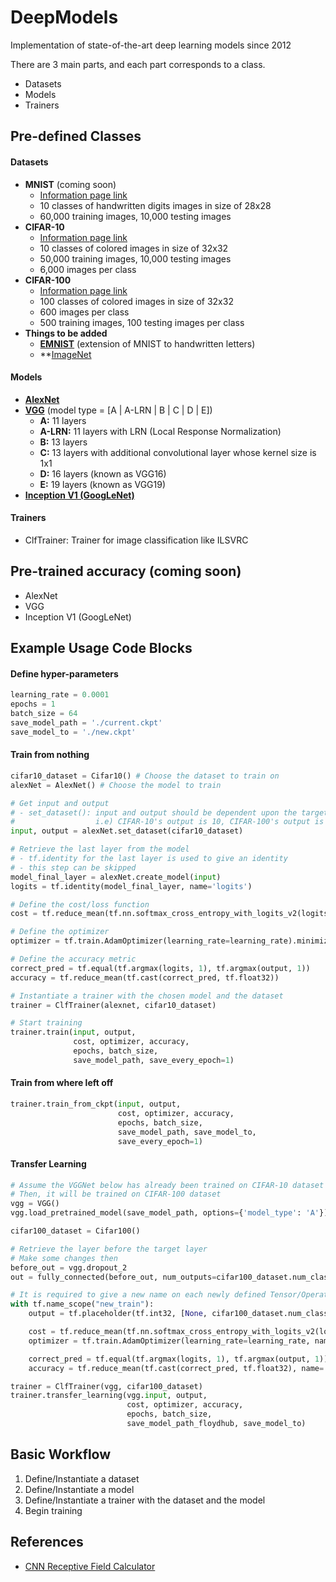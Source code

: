 # DeepModels

Implementation of state-of-the-art deep learning models since 2012

There are 3 main parts, and each part corresponds to a class.
- Datasets
- Models
- Trainers

## Pre-defined Classes
#### Datasets
- **MNIST** (coming soon)
  - [Information page link](http://yann.lecun.com/exdb/mnist)
  - 10 classes of handwritten digits images in size of 28x28
  - 60,000 training images, 10,000 testing images
- **CIFAR-10**
  - [Information page link](https://www.cs.toronto.edu/~kriz/cifar.html)
  - 10 classes of colored images in size of 32x32
  - 50,000 training images, 10,000 testing images
  - 6,000 images per class
- **CIFAR-100**
  - [Information page link](https://www.cs.toronto.edu/~kriz/cifar.html)
  - 100 classes of colored images in size of 32x32
  - 600 images per class
  - 500 training images, 100 testing images per class
- **Things to be added**
  - **[EMNIST](https://www.nist.gov/itl/iad/image-group/emnist-dataset)** (extension of MNIST to handwritten letters)
  - **[ImageNet](http://www.image-net.org/)

#### Models
- **[AlexNet](https://papers.nips.cc/paper/4824-imagenet-classification-with-deep-convolutional-neural-networks.pdf)**
- **[VGG](https://arxiv.org/pdf/1409.1556.pdf)** (model type = [A | A-LRN | B | C | D | E])
  - **A:** 11 layers
  - **A-LRN:** 11 layers with LRN (Local Response Normalization)
  - **B:** 13 layers
  - **C:** 13 layers with additional convolutional layer whose kernel size is 1x1
  - **D:** 16 layers (known as VGG16)
  - **E:** 19 layers (known as VGG19)
- **[Inception V1 (GoogLeNet)](https://arxiv.org/pdf/1409.4842.pdf)**

#### Trainers
- ClfTrainer: Trainer for image classification like ILSVRC

## Pre-trained accuracy (coming soon)
- AlexNet
- VGG
- Inception V1 (GoogLeNet)

## Example Usage Code Blocks
#### Define hyper-parameters
```python
learning_rate = 0.0001
epochs = 1
batch_size = 64
save_model_path = './current.ckpt'
save_model_to = './new.ckpt'
```

#### Train from nothing
```python
cifar10_dataset = Cifar10() # Choose the dataset to train on
alexNet = AlexNet() # Choose the model to train

# Get input and output
# - set_dataset(): input and output should be dependent upon the target dataset
#                  i.e) CIFAR-10's output is 10, CIFAR-100's output is 100
input, output = alexNet.set_dataset(cifar10_dataset)

# Retrieve the last layer from the model
# - tf.identity for the last layer is used to give an identity
# - this step can be skipped
model_final_layer = alexNet.create_model(input)
logits = tf.identity(model_final_layer, name='logits')

# Define the cost/loss function
cost = tf.reduce_mean(tf.nn.softmax_cross_entropy_with_logits_v2(logits=logits, labels=output))

# Define the optimizer
optimizer = tf.train.AdamOptimizer(learning_rate=learning_rate).minimize(cost)

# Define the accuracy metric
correct_pred = tf.equal(tf.argmax(logits, 1), tf.argmax(output, 1))
accuracy = tf.reduce_mean(tf.cast(correct_pred, tf.float32))

# Instantiate a trainer with the chosen model and the dataset
trainer = ClfTrainer(alexnet, cifar10_dataset)

# Start training
trainer.train(input, output,
              cost, optimizer, accuracy,
              epochs, batch_size,
              save_model_path, save_every_epoch=1)
```

#### Train from where left off
```python
trainer.train_from_ckpt(input, output,
                        cost, optimizer, accuracy,
                        epochs, batch_size,
                        save_model_path, save_model_to,
                        save_every_epoch=1)
```

#### Transfer Learning
```python
# Assume the VGGNet below has already been trained on CIFAR-10 dataset
# Then, it will be trained on CIFAR-100 dataset
vgg = VGG()
vgg.load_pretrained_model(save_model_path, options={'model_type': 'A'})

cifar100_dataset = Cifar100()

# Retrieve the layer before the target layer
# Make some changes then
before_out = vgg.dropout_2
out = fully_connected(before_out, num_outputs=cifar100_dataset.num_classes, activation_fn=None)

# It is required to give a new name on each newly defined Tensor/Operation
with tf.name_scope("new_train"):
    output = tf.placeholder(tf.int32, [None, cifar100_dataset.num_classes], name='output_new')

    cost = tf.reduce_mean(tf.nn.softmax_cross_entropy_with_logits_v2(logits=logits, labels=output), name='cost_new')
    optimizer = tf.train.AdamOptimizer(learning_rate=learning_rate, name='adam_new').minimize(cost)

    correct_pred = tf.equal(tf.argmax(logits, 1), tf.argmax(output, 1))
    accuracy = tf.reduce_mean(tf.cast(correct_pred, tf.float32), name='accuracy_new')

trainer = ClfTrainer(vgg, cifar100_dataset)
trainer.transfer_learning(vgg.input, output,
                          cost, optimizer, accuracy,
                          epochs, batch_size,
                          save_model_path_floydhub, save_model_to)
```

## Basic Workflow
1. Define/Instantiate a dataset
2. Define/Instantiate a model
3. Define/Instantiate a trainer with the dataset and the model
4. Begin training

## References
- [CNN Receptive Field Calculator](http://fomoro.com/tools/receptive-fields/index.html)
